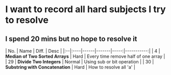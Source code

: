 # I want to record all hard subjects I try to resolve

## I spend 20 mins but no hope to resolve it

| No. | Name | Diff. | Desc |
|:--|:----|------|-------|-----:|-----------:|
| 4 | **Median of Two Sorted Arrays** | Hard | Every time remove half of one array |
| 29 | **Divide Two Integers** | Normal | Using sub or bit operation |
| 30 | **Substring with Concatenation** | Hard | How to resolve all 'a' |
